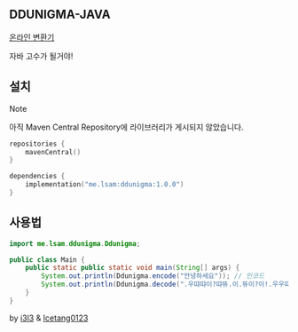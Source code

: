 ## DDUNIGMA-JAVA
[온라인 변환기](https://ddunigma.lsam.me)

자바 고수가 될거야!

## 설치
> [!NOTE]  
> 아직 Maven Central Repository에 라이브러리가 게시되지 않았습니다.

```kts
repositories {
    mavenCentral()
}

dependencies {
    implementation("me.lsam:ddunigma:1.0.0")
}
```

## 사용법
```java
import me.lsam.ddunigma.Ddunigma;

public class Main {
    public static public static void main(String[] args) {
        System.out.println(Ddunigma.encode("안녕하세요")); // 인코드
        System.out.println(Ddunigma.decode(".우땨땨이?땨뜌.이.뜌이?이!.우우땨이?우뜌.우땨뜌이이.뜌.우땨땨!이이야")); // 디코드
    }
}
```

by [i3l3](https://github.com/i3l3) & [Icetang0123](https://github.com/gooddltmdqls)
